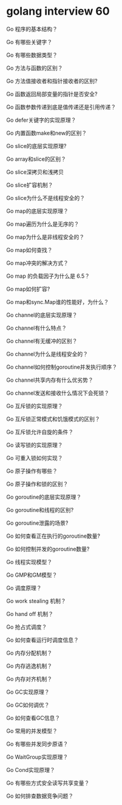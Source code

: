 # golang interview 60
Go 程序的基本结构？

Go 有哪些关键字？

Go 有哪些数据类型？

Go 方法与函数的区别？

Go 方法值接收者和指针接收者的区别?

Go 函数返回局部变量的指针是否安全?

Go 函数参数传递到底是值传递还是引用传递？

Go defer关键字的实现原理？

Go 内置函数make和new的区别？

Go slice的底层实现原理?

Go array和slice的区别？

Go slice深拷贝和浅拷贝

Go slice扩容机制？

Go slice为什么不是线程安全的？

Go map的底层实现原理？

Go map遍历为什么是无序的？

Go map为什么是非线程安全的？

Go map如何查找？

Go map冲突的解决方式？

Go map 的负载因子为什么是 6.5？

Go map如何扩容?

Go map和sync.Map谁的性能好，为什么？


Go channel的底层实现原理？

Go channel有什么特点？

Go channel有无缓冲的区别？

Go channel为什么是线程安全的？

Go channel如何控制goroutine并发执行顺序？

Go channel共享内存有什么优劣势？

Go channel发送和接收什么情况下会死锁？



Go 互斥锁的实现原理？

Go 互斥锁正常模式和饥饿模式的区别？

Go 互斥锁允许自旋的条件？

Go 读写锁的实现原理？

Go 可重入锁如何实现？

Go 原子操作有哪些？

Go 原子操作和锁的区别？



Go goroutine的底层实现原理？

Go goroutine和线程的区别?

Go goroutine泄露的场景?

Go 如何查看正在执行的goroutine数量?

Go 如何控制并发的goroutine数量?



Go 线程实现模型？

Go GMP和GM模型？

Go 调度原理？

Go work stealing 机制？

Go hand off 机制？

Go 抢占式调度？

Go 如何查看运行时调度信息？



Go 内存分配机制？

Go 内存逃逸机制？

Go 内存对齐机制？

Go GC实现原理？

Go GC如何调优？

Go 如何查看GC信息？



Go 常用的并发模型？

Go 有哪些并发同步原语？

Go WaitGroup实现原理？

Go Cond实现原理？

Go 有哪些方式安全读写共享变量？

Go 如何排查数据竞争问题？